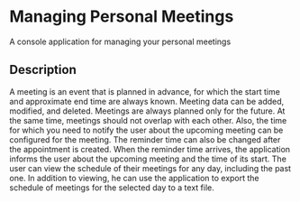 # Managing Personal Meetings
A console application for managing your personal meetings

## Description
A meeting is an event that is planned in advance, for which the start time and approximate end time are always known.
Meeting data can be added, modified, and deleted. Meetings are always planned only for the future. At the same time, meetings should not overlap with each other. 
Also, the time for which you need to notify the user about the upcoming meeting can be configured for the meeting. The reminder time can also be changed after the appointment is created. When the reminder time arrives, the application informs the user about the upcoming meeting and the time of its start.
The user can view the schedule of their meetings for any day, including the past one. 
In addition to viewing, he can use the application to export the schedule of meetings for the selected day to a text file.
